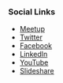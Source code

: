 <!-- ### Chapter Information
* Polish Chapter -->

### Social Links
* [Meetup](https://www.meetup.com/pl-PL/owasp-poland/)
* [Twitter](https://twitter.com/owasppoland)
* [Facebook](https://www.facebook.com/OWASP.Poland)
* [LinkedIn](https://www.linkedin.com/groups/8179731/)
* [YouTube](https://www.youtube.com/channel/UCna7lZrm1ZZ1NmSkZML-JWw)
* [Slideshare](http://www.slideshare.net/OWASP_Poland)
